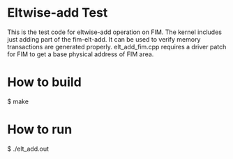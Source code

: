 # Eltwise-add Test

This is the test code for eltwise-add operation on FIM.
The kernel includes just adding part of the fim-elt-add.
It can be used to verify memory transactions are generated properly.
elt_add_fim.cpp requires a driver patch for FIM to get a base physical address of FIM area.

# How to build

$ make

# How to run

$ ./elt_add.out
